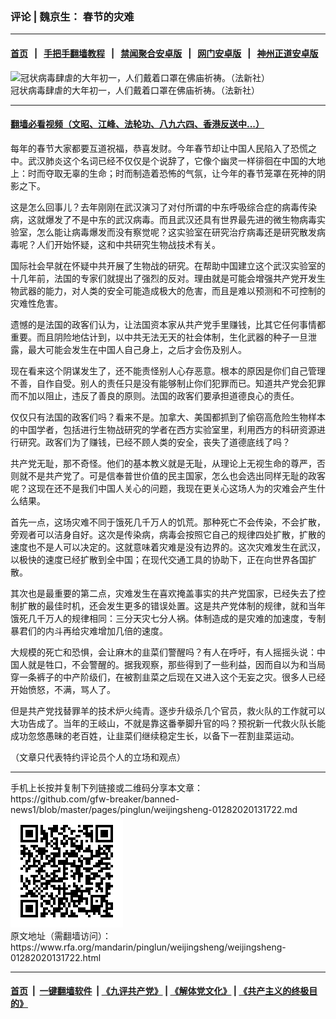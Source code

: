 ### 评论 | 魏京生： 春节的灾难
------------------------

#### [首页](https://github.com/gfw-breaker/banned-news1/blob/master/README.md) &nbsp;&nbsp;|&nbsp;&nbsp; [手把手翻墙教程](https://github.com/gfw-breaker/guides/wiki) &nbsp;&nbsp;|&nbsp;&nbsp; [禁闻聚合安卓版](https://github.com/gfw-breaker/bn-android) &nbsp;&nbsp;|&nbsp;&nbsp; [网门安卓版](https://github.com/oGate2/oGate) &nbsp;&nbsp;|&nbsp;&nbsp; [神州正道安卓版](https://github.com/SzzdOgate/update) 



<div id="headerimg">
 <img alt="冠状病毒肆虐的大年初一，人们戴着口罩在佛庙祈祷。（法新社）" src="https://www.rfa.org/mandarin/pinglun/weijingsheng/weijingsheng-01282020131722.html/000_1OC32U.jpg/@@images/b9fa5e63-7b2b-45ae-b6d2-aabf76d62955.jpeg" title="冠状病毒肆虐的大年初一，人们戴着口罩在佛庙祈祷。（法新社）"/>
 <div id="headerimgcontents">
  <div id="headerimgcaption">
   <span>
    冠状病毒肆虐的大年初一，人们戴着口罩在佛庙祈祷。（法新社）
   </span>
   <!-- zoomattribute -->
  </div>
  <!-- headerimgcaption -->
 </div>
 <!-- headerimagecontents -->
</div>

<hr/>


#### [翻墙必看视频（文昭、江峰、法轮功、八九六四、香港反送中...）](http://167.172.214.107/home.html)

<div id="storytext">
 <div>
  <div class="slot_header">
  </div>
 </div>
 <p>
  每年的春节大家都要互道祝福，恭喜发财。今年春节却让中国人民陷入了恐慌之中。武汉肺炎这个名词已经不仅仅是个说辞了，它像个幽灵一样徘徊在中国的大地上：时而夺取无辜的生命；时而制造着恐怖的气氛，让今年的春节笼罩在死神的阴影之下。
 </p>
 <p>
  这是怎么回事儿？去年刚刚在武汉演习了对付所谓的中东呼吸综合症的病毒传染病，这就爆发了不是中东的武汉病毒。而且武汉还具有世界最先进的微生物病毒实验室，怎么能让病毒爆发而没有察觉呢？这实验室在研究治疗病毒还是研究散发病毒呢？人们开始怀疑，这和中共研究生物战技术有关。
 </p>
 <p>
  国际社会早就在怀疑中共开展了生物战的研究。在帮助中国建立这个武汉实验室的十几年前，法国的专家们就提出了强烈的反对。理由就是可能会增强共产党开发生物武器的能力，对人类的安全可能造成极大的危害，而且是难以预测和不可控制的灾难性危害。
 </p>
 <p>
  遗憾的是法国的政客们认为，让法国资本家从共产党手里赚钱，比其它任何事情都重要。而且阴险地估计到，以中共无法无天的社会体制，生化武器的种子一旦泄露，最大可能会发生在中国人自己身上，之后才会伤及别人。
 </p>
 <p>
  现在看来这个阴谋发生了，还不能责怪别人心存恶意。根本的原因是你们自己管理不善，自作自受。别人的责任只是没有能够制止你们犯罪而已。知道共产党会犯罪而不加以阻止，违反了善良的原则。法国的政客们要承担道德良心的责任。
 </p>
 <p>
  仅仅只有法国的政客们吗？看来不是。加拿大、美国都抓到了偷窃高危险生物样本的中国学者，包括进行生物战研究的学者在西方实验室里，利用西方的科研资源进行研究。政客们为了赚钱，已经不顾人类的安全，丧失了道德底线了吗？
 </p>
 <p>
  共产党无耻，那不奇怪。他们的基本教义就是无耻，从理论上无视生命的尊严，否则就不是共产党了。可是信奉普世价值的民主国家，怎么也会选出同样无耻的政客呢？这现在还不是我们中国人关心的问题，我现在更关心这场人为的灾难会产生什么结果。
 </p>
 <p>
  首先一点，这场灾难不同于饿死几千万人的饥荒。那种死亡不会传染，不会扩散，旁观者可以洁身自好。这次是传染病，病毒会按照它自己的规律四处扩散，扩散的速度也不是人可以决定的。这就意味着灾难是没有边界的。这次灾难发生在武汉，以极快的速度已经扩散到全中国；在现代交通工具的协助下，正在向世界各国扩散。
 </p>
 <p>
  其次也是最重要的第二点，灾难发生在喜欢掩盖事实的共产党国家，已经失去了控制扩散的最佳时机，还会发生更多的错误处置。这是共产党体制的规律，就和当年饿死几千万人的规律相同：三分天灾七分人祸。体制造成的是灾难的加速度，专制暴君们的内斗再给灾难增加几倍的速度。
 </p>
 <p>
  大规模的死亡和恐惧，会让麻木的韭菜们警醒吗？有人在呼吁，有人摇摇头说：中国人就是牲口，不会警醒的。据我观察，那些得到了一些利益，因而自以为和当局穿一条裤子的中产阶级们，在被割韭菜之后现在又进入这个无妄之灾。很多人已经开始愤怒，不满，骂人了。
 </p>
 <p>
  但是共产党找替罪羊的技术炉火纯青。逐步升级杀几个官员，救火队的工作就可以大功告成了。当年的王岐山，不就是靠这番拳脚升官的吗？预祝新一代救火队长能成功忽悠愚昧的老百姓，让韭菜们继续稳定生长，以备下一茬割韭菜运动。
 </p>
 <p>
 </p>
 <p>
  （文章只代表特约评论员个人的立场和观点）
 </p>
</div>

<hr/>
手机上长按并复制下列链接或二维码分享本文章：<br/>
https://github.com/gfw-breaker/banned-news1/blob/master/pages/pinglun/weijingsheng-01282020131722.md <br/>
<a href='https://github.com/gfw-breaker/banned-news1/blob/master/pages/pinglun/weijingsheng-01282020131722.md'><img src='https://github.com/gfw-breaker/banned-news1/blob/master/pages/pinglun/weijingsheng-01282020131722.md.png'/></a> <br/>
原文地址（需翻墙访问）：https://www.rfa.org/mandarin/pinglun/weijingsheng/weijingsheng-01282020131722.html


------------------------
#### [首页](https://github.com/gfw-breaker/banned-news1/blob/master/README.md) &nbsp;|&nbsp; [一键翻墙软件](https://github.com/gfw-breaker/nogfw/blob/master/README.md) &nbsp;| [《九评共产党》](https://github.com/gfw-breaker/9ping.md/blob/master/README.md#九评之一评共产党是什么) | [《解体党文化》](https://github.com/gfw-breaker/jtdwh.md/blob/master/README.md) | [《共产主义的终极目的》](https://github.com/gfw-breaker/gczydzjmd.md/blob/master/README.md)


<img src='http://gfw-breaker.win/banned-news/pages/pinglun/weijingsheng-01282020131722.md' width='0px' height='0px'/>
